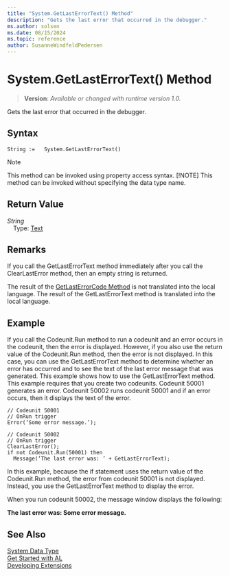 ```yaml
---
title: "System.GetLastErrorText() Method"
description: "Gets the last error that occurred in the debugger."
ms.author: solsen
ms.date: 08/15/2024
ms.topic: reference
author: SusanneWindfeldPedersen
---
```

[//]: # (START>DO_NOT_EDIT)
[//]: # (IMPORTANT:Do not edit any of the content between here and the END>DO_NOT_EDIT.)
[//]: # (Any modifications should be made in the .xml files in the ModernDev repo.)
# System.GetLastErrorText() Method
> **Version**: _Available or changed with runtime version 1.0._

Gets the last error that occurred in the debugger.


## Syntax
```AL
String :=   System.GetLastErrorText()
```
> [!NOTE]
> This method can be invoked using property access syntax.
> [!NOTE]
> This method can be invoked without specifying the data type name.

## Return Value
*String*  
&emsp;Type: [Text](../text/text-data-type.md)  



[//]: # (IMPORTANT: END>DO_NOT_EDIT)

## Remarks

If you call the GetLastErrorText method immediately after you call the ClearLastError method, then an empty string is returned.  

The result of the [GetLastErrorCode Method](../../methods-auto/system/system-getlasterrorcode-method.md) is not translated into the local language. The result of the GetLastErrorText method is translated into the local language.  

## Example  

If you call the Codeunit.Run method to run a codeunit and an error occurs in the codeunit, then  the error is displayed. However, if you also use the return value of the Codeunit.Run method, then the error is not displayed. In this case, you can use the GetLastErrorText method to determine whether an error has occurred and to see the text of the last error message that was generated. This example shows how to use the GetLastErrorText method. This example requires that you create two codeunits. Codeunit 50001 generates an error. Codeunit 50002 runs codeunit 50001 and if an error occurs, then it displays the text of the error.  

```al
// Codeunit 50001  
// OnRun trigger  
Error(‘Some error message.’);  

// Codeunit 50002  
// OnRun trigger  
ClearLastError();  
if not Codeunit.Run(50001) then  
  Message(‘The last error was: ’ + GetLastErrorText);  
```  

In this example, because the if statement uses the return value of the Codeunit.Run method, the error from codeunit 50001 is not displayed. Instead, you use the GetLastErrorText method to display the error.  

When you run codeunit 50002, the message window displays the following:  

**The last error was: Some error message.**  
 
## See Also

[System Data Type](system-data-type.md)  
[Get Started with AL](../../devenv-get-started.md)  
[Developing Extensions](../../devenv-dev-overview.md)
